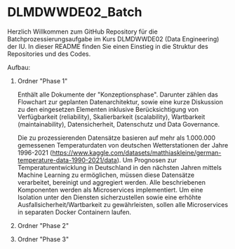 # DLMDWWDE02_Batch

Herzlich Willkommen zum GitHub Repository für die Batchprozessierungsaufgabe im Kurs DLMDWWDE02 (Data Engineering) der IU. In dieser README finden Sie einen Einstieg in die Struktur des Repositories und des Codes.



Aufbau:

  1. Ordner "Phase 1"
     
     Enthält alle Dokumente der "Konzeptionsphase". Darunter zählen das Flowchart zur geplanten Datenarchitektur, sowie eine kurze Diskussion zu den eingesetzen Elementen inklusive Berücksichtigung von Verfügbarkeit (reliability), Skalierbarkeit (scalability), Wartbarkeit (maintainability), Datensicherheit, Datenschutz und Data Governance.

     Die zu prozessierenden Datensätze basieren auf mehr als 1.000.000 gemessenen Temperaturdaten von deutschen Wetterstationen der Jahre 1996-2021 (https://www.kaggle.com/datasets/matthiaskleine/german-temperature-data-1990-2021/data). Um Prognosen zur Temperaturentwicklung in Deutschland in den nächsten Jahren mittels Machine Learning zu ermöglichen, müssen diese Datensätze verarbeitet, bereinigt und aggregiert werden. Alle beschriebenen Komponenten werden als Microservices implementiert. Um eine Isolation unter den Diensten sicherzustellen sowie eine erhöhte Ausfallsicherheit/Wartbarkeit zu gewährleisten, sollen alle Microservices in separaten Docker Containern laufen.
      
  3. Ordner "Phase 2"

  4. Ordner "Phase 3"   
